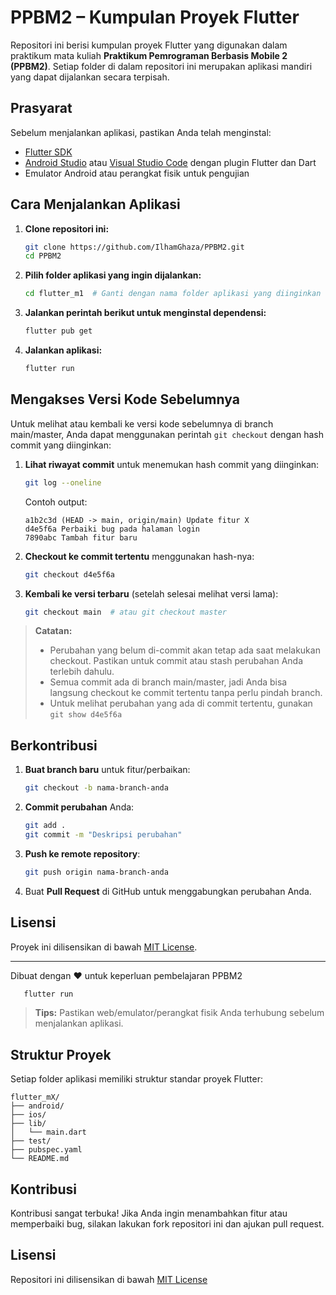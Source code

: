 
# PPBM2 – Kumpulan Proyek Flutter

Repositori ini berisi kumpulan proyek Flutter yang digunakan dalam praktikum mata kuliah **Praktikum Pemrograman Berbasis Mobile 2 (PPBM2)**. Setiap folder di dalam repositori ini merupakan aplikasi mandiri yang dapat dijalankan secara terpisah.

<!-- ## Daftar Aplikasi


| Folder       | Deskripsi Singkat                                   |
| ------------ | --------------------------------------------------- |
| `flutter_m5` | Aplikasi pertama: Register, login, product list     |
| `flutter_m2` | Aplikasi kedua: [Deskripsi singkat]                 |
| `flutter_m3` | Aplikasi ketiga: [Deskripsi singkat]                | -->


<!-- W
> **Catatan:** Silakan lengkapi deskripsi singkat untuk setiap aplikasi sesuai dengan fungsionalitasnya.
-->
## Prasyarat

Sebelum menjalankan aplikasi, pastikan Anda telah menginstal:

* [Flutter SDK](https://flutter.dev/docs/get-started/install)
* [Android Studio](https://developer.android.com/studio) atau [Visual Studio Code](https://code.visualstudio.com/) dengan plugin Flutter dan Dart
* Emulator Android atau perangkat fisik untuk pengujian

## Cara Menjalankan Aplikasi

1. **Clone repositori ini:**

   ```bash
   git clone https://github.com/IlhamGhaza/PPBM2.git
   cd PPBM2
   ```

2. **Pilih folder aplikasi yang ingin dijalankan:**

   ```bash
   cd flutter_m1  # Ganti dengan nama folder aplikasi yang diinginkan
   ```

3. **Jalankan perintah berikut untuk menginstal dependensi:**

   ```bash
   flutter pub get
   ```

4. **Jalankan aplikasi:**

   ```bash
   flutter run
   ```

## Mengakses Versi Kode Sebelumnya

Untuk melihat atau kembali ke versi kode sebelumnya di branch main/master, Anda dapat menggunakan perintah `git checkout` dengan hash commit yang diinginkan:

1. **Lihat riwayat commit** untuk menemukan hash commit yang diinginkan:
   ```bash
   git log --oneline
   ```
   Contoh output:
   ```
   a1b2c3d (HEAD -> main, origin/main) Update fitur X
   d4e5f6a Perbaiki bug pada halaman login
   7890abc Tambah fitur baru
   ```

2. **Checkout ke commit tertentu** menggunakan hash-nya:
   ```bash
   git checkout d4e5f6a
   ```
   
3. **Kembali ke versi terbaru** (setelah selesai melihat versi lama):
   ```bash
   git checkout main  # atau git checkout master
   ```

> **Catatan:** 
> - Perubahan yang belum di-commit akan tetap ada saat melakukan checkout. Pastikan untuk commit atau stash perubahan Anda terlebih dahulu.
> - Semua commit ada di branch main/master, jadi Anda bisa langsung checkout ke commit tertentu tanpa perlu pindah branch.
> - Untuk melihat perubahan yang ada di commit tertentu, gunakan `git show d4e5f6a`

## Berkontribusi

1. **Buat branch baru** untuk fitur/perbaikan:
   ```bash
   git checkout -b nama-branch-anda
   ```
   
2. **Commit perubahan** Anda:
   ```bash
   git add .
   git commit -m "Deskripsi perubahan"
   ```
   
3. **Push ke remote repository**:
   ```bash
   git push origin nama-branch-anda
   ```

4. Buat **Pull Request** di GitHub untuk menggabungkan perubahan Anda.

## Lisensi

Proyek ini dilisensikan di bawah [MIT License](LICENSE).

---

Dibuat dengan ❤️ untuk keperluan pembelajaran PPBM2

```bash
   flutter run
   ```

> **Tips:** Pastikan web/emulator/perangkat fisik Anda terhubung sebelum menjalankan aplikasi.

## Struktur Proyek

Setiap folder aplikasi memiliki struktur standar proyek Flutter:

```
flutter_mX/
├── android/
├── ios/
├── lib/
│   └── main.dart
├── test/
├── pubspec.yaml
└── README.md
```

## Kontribusi

Kontribusi sangat terbuka! Jika Anda ingin menambahkan fitur atau memperbaiki bug, silakan lakukan fork repositori ini dan ajukan pull request.

## Lisensi

Repositori ini dilisensikan di bawah [MIT License](LICENSE)
